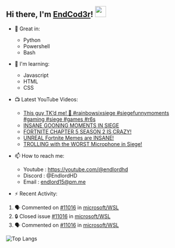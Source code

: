 ## Hi there, I'm [EndCod3r](https://youtube.com/@endlordhd)! <img src='https://github.com/EndCod3r/endlord15/blob/main/wave.gif?raw=true](https://github.com/Endlord15/endlord15/blob/38bca1b569f19b03a6cf246c35db5f7e2f331cc5/wave.gif' width=30>

- 🦾 Great in:
  - Python
  - Powershell
  - Bash

- 🌱 I'm learning:
  - Javascript
  - HTML
  - CSS

- 📺 Latest YouTube Videos:<!-- YOUTUBE:START -->
  - [This guy TK’d me! 🤣 #rainbowsixsiege #siegefunnymoments #gaming #siege #games #r6s](https://www.youtube.com/watch?v=NEM3Q3FaRhA)
  - [INSANE GOONING MOMENTS IN SIEGE](https://www.youtube.com/watch?v=XDUI3jwq4jk)
  - [FORTNITE CHAPTER 5 SEASON 2 IS CRAZY!](https://www.youtube.com/watch?v=7eSBhEwm0U8)
  - [UNREAL Fortnite Memes are INSANE!](https://www.youtube.com/watch?v=cNOPgUOp3E0)
  - [TROLLING with the WORST Microphone in Siege!](https://www.youtube.com/watch?v=d5xyWCbOg5Y)<!-- YOUTUBE:END -->


- 📫 How to reach me:
  - Youtube : <https://youtube.com/@endlordhd>
  - Discord : @EndlordHD
  - Email : endlord15@pm.me

 - ⚡️ Recent Activity:
<!--START_SECTION:activity-->
1. 🗣 Commented on [#11016](https://github.com/microsoft/WSL/issues/11016#issuecomment-1901758227) in [microsoft/WSL](https://github.com/microsoft/WSL)
2. 🔒 Closed issue [#11016](https://github.com/microsoft/WSL/issues/11016) in [microsoft/WSL](https://github.com/microsoft/WSL)
3. 🗣 Commented on [#11016](https://github.com/microsoft/WSL/issues/11016#issuecomment-1894677923) in [microsoft/WSL](https://github.com/microsoft/WSL)
<!--END_SECTION:activity-->

  ![Top Langs](https://github-readme-stats-endlord15.vercel.app/api/top-langs/?username=endcod3r&layout=compact&theme=transparent)
